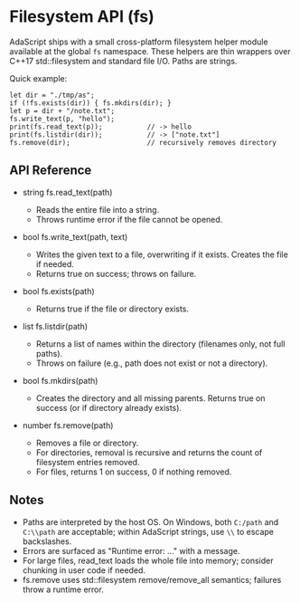 # Filesystem API (fs)

AdaScript ships with a small cross-platform filesystem helper module available at the global `fs` namespace. These helpers are thin wrappers over C++17 std::filesystem and standard file I/O. Paths are strings.

Quick example:

```ad
let dir = "./tmp/as";
if (!fs.exists(dir)) { fs.mkdirs(dir); }
let p = dir + "/note.txt";
fs.write_text(p, "hello");
print(fs.read_text(p));           // -> hello
print(fs.listdir(dir));           // -> ["note.txt"]
fs.remove(dir);                   // recursively removes directory
```

## API Reference

- string fs.read_text(path)
  - Reads the entire file into a string.
  - Throws runtime error if the file cannot be opened.

- bool fs.write_text(path, text)
  - Writes the given text to a file, overwriting if it exists. Creates the file if needed.
  - Returns true on success; throws on failure.

- bool fs.exists(path)
  - Returns true if the file or directory exists.

- list fs.listdir(path)
  - Returns a list of names within the directory (filenames only, not full paths).
  - Throws on failure (e.g., path does not exist or not a directory).

- bool fs.mkdirs(path)
  - Creates the directory and all missing parents. Returns true on success (or if directory already exists).

- number fs.remove(path)
  - Removes a file or directory.
  - For directories, removal is recursive and returns the count of filesystem entries removed.
  - For files, returns 1 on success, 0 if nothing removed.

## Notes

- Paths are interpreted by the host OS. On Windows, both `C:/path` and `C:\\path` are acceptable; within AdaScript strings, use `\\` to escape backslashes.
- Errors are surfaced as "Runtime error: ..." with a message.
- For large files, read_text loads the whole file into memory; consider chunking in user code if needed.
- fs.remove uses std::filesystem remove/remove_all semantics; failures throw a runtime error.

